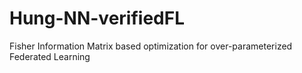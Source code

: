 # Hung-NN-verifiedFL

Fisher Information Matrix based optimization for over-parameterized Federated Learning